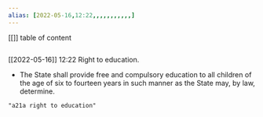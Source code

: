 ```yaml
---
alias: [2022-05-16,12:22,,,,,,,,,,,]
---
```

[[]]
table of content
```toc
```

[[2022-05-16]] 12:22
Right to education.
- The State shall provide free and compulsory education to all children of the age of six to fourteen years in such manner as the State may, by law, determine.
```query
"a21a right to education"
```